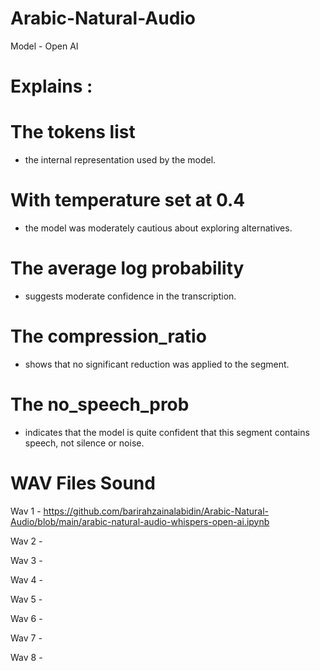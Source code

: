 # Arabic-Natural-Audio
Model - Open AI


# Explains :

# The tokens list 

- the internal representation used by the model.
  

# With temperature set at 0.4

- the model was moderately cautious about exploring alternatives.
  

# The average log probability 

- suggests moderate confidence in the transcription.
  

# The compression_ratio 

- shows that no significant reduction was applied to the segment.
  

# The no_speech_prob 

- indicates that the model is quite confident that this segment contains speech, not silence or noise.



# WAV Files Sound


Wav 1 - https://github.com/barirahzainalabidin/Arabic-Natural-Audio/blob/main/arabic-natural-audio-whispers-open-ai.ipynb

Wav 2 - 

Wav 3 - 

Wav 4 - 

Wav 5 - 

Wav 6 - 

Wav 7 - 

Wav 8 - 
